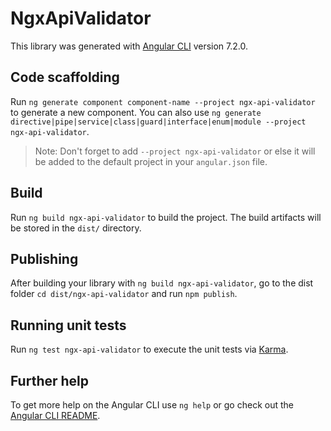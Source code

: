# NgxApiValidator

This library was generated with [Angular CLI](https://github.com/angular/angular-cli) version 7.2.0.

## Code scaffolding

Run `ng generate component component-name --project ngx-api-validator` to generate a new component. You can also use `ng generate directive|pipe|service|class|guard|interface|enum|module --project ngx-api-validator`.
> Note: Don't forget to add `--project ngx-api-validator` or else it will be added to the default project in your `angular.json` file. 

## Build

Run `ng build ngx-api-validator` to build the project. The build artifacts will be stored in the `dist/` directory.

## Publishing

After building your library with `ng build ngx-api-validator`, go to the dist folder `cd dist/ngx-api-validator` and run `npm publish`.

## Running unit tests

Run `ng test ngx-api-validator` to execute the unit tests via [Karma](https://karma-runner.github.io).

## Further help

To get more help on the Angular CLI use `ng help` or go check out the [Angular CLI README](https://github.com/angular/angular-cli/blob/master/README.md).
